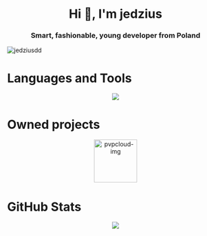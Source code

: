 <h1 align="center">Hi 👋, I'm jedzius</h1>
<h3 align="center">Smart, fashionable, young developer from Poland</h3>
<p align="left"> <img src="https://komarev.com/ghpvc/?username=jedziemy&label=Profile%20views&color=0e75b6&style=flat" alt="jedziusdd" /> </p>

<h1>Languages and Tools</h1>
<p align="center">
  <a href="https://skillicons.dev">
    <img src="https://skillicons.dev/icons?i=github,go,gradle,maven,idea,kotlin,mysql,redis,postgresql,mongodb,&perline=5"/>
  </a>
</p>
<h1>Owned projects</h1>
<p align="center" display="flex">
    <a href="https://pvpcloud.pl" display="flex" margin-left="25px">
        <img width="100px" src="https://cdn.discordapp.com/icons/1060639816716394587/658c7879df273acd23262c887c7feb58.webp?size=240" alt="pvpcloud-img">
    </a>
</p>
<h1 align="left">GitHub Stats</h1>
<div align="center">
  <img src="https://github-readme-stats.vercel.app/api?username=jedzius&show_icons=true&theme=tokyonight" />
</div>
